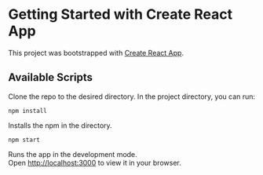 # Getting Started with Create React App

This project was bootstrapped with [Create React App](https://github.com/facebook/create-react-app).

## Available Scripts

Clone the repo to the desired directory.
In the project directory, you can run:

```
npm install
```

Installs the npm in the directory.

```
npm start
```

Runs the app in the development mode.\
Open [http://localhost:3000](http://localhost:3000) to view it in your browser.


